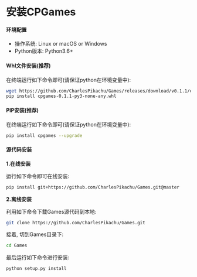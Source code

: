# 安装CPGames


#### 环境配置

- 操作系统: Linux or macOS or Windows
- Python版本: Python3.6+


#### Whl文件安装(推荐)

在终端运行如下命令即可(请保证python在环境变量中):

```sh
wget https://github.com/CharlesPikachu/Games/releases/download/v0.1.1/cpgames-0.1.1-py3-none-any.whl
pip install cpgames-0.1.1-py3-none-any.whl
```


#### PIP安装(推荐)

在终端运行如下命令即可(请保证python在环境变量中):

```sh
pip install cpgames --upgrade
```


#### 源代码安装

**1.在线安装**

运行如下命令即可在线安装:

```sh
pip install git+https://github.com/CharlesPikachu/Games.git@master
```

**2.离线安装**

利用如下命令下载Games源代码到本地:

```sh
git clone https://github.com/CharlesPikachu/Games.git
```

接着, 切到Games目录下:

```sh
cd Games
```

最后运行如下命令进行安装:

```sh
python setup.py install
```